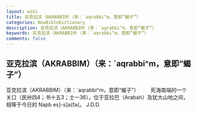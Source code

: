 ```yaml
---
layout: wiki
title: 亚克拉滨（AKRABBIM）（来：`aqrabbi^m，意即“蝎子”）
categories: NewBibleDictionary
description: 亚克拉滨（AKRABBIM）（来：`aqrabbi^m，意即“蝎子”）
keywords: 亚克拉滨（AKRABBIM）（来：`aqrabbi^m，意即“蝎子”）
comments: false
---
```


## 亚克拉滨（AKRABBIM）（来：`aqrabbi^m，意即“蝎子”）



亚克拉滨（AKRABBIM）（来：`aqrabbi^m，意即“蝎子”）
　　死海南端的一个关口（民卅四4；书十五3；士一36），位于亚拉巴（Arabah）及犹大山地之间，相等于今日的 Napb es]-s]a{fa{。
J.D.D.



